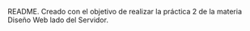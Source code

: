 README. Creado con el objetivo de realizar la práctica 2 de la materia Diseño Web lado del Servidor.
